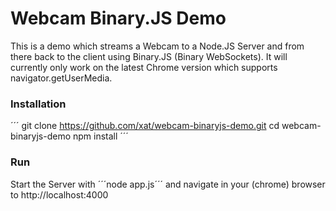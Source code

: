 # Webcam Binary.JS Demo

This is a demo which streams a Webcam to a Node.JS Server and from
there back to the client using Binary.JS (Binary WebSockets).
It will currently only work on the latest Chrome version which supports
navigator.getUserMedia.

### Installation

´´´
git clone https://github.com/xat/webcam-binaryjs-demo.git
cd webcam-binaryjs-demo
npm install
´´´

### Run

Start the Server with ´´´node app.js´´´ and navigate in your (chrome) browser to
http://localhost:4000